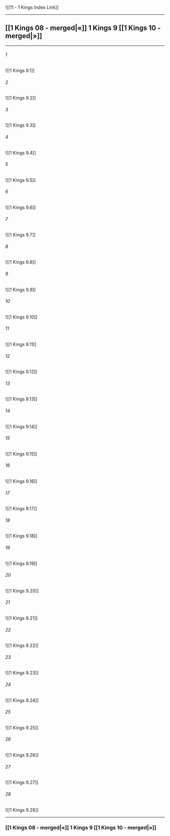 ![[11 - 1 Kings Index Link]]

---
##  [[1 Kings 08 - merged|«]] 1 Kings 9 [[1 Kings 10 - merged|»]]

---

###### 1
![[1 Kings 9.1]] 

###### 2
![[1 Kings 9.2]] 

###### 3
![[1 Kings 9.3]] 

###### 4
![[1 Kings 9.4]]

###### 5 
![[1 Kings 9.5]] 

###### 6
![[1 Kings 9.6]] 

###### 7
![[1 Kings 9.7]] 

###### 8
![[1 Kings 9.8]] 

###### 9
![[1 Kings 9.9]] 

###### 10
![[1 Kings 9.10]] 

###### 11
![[1 Kings 9.11]] 

###### 12
![[1 Kings 9.12]]

###### 13
![[1 Kings 9.13]] 

###### 14
![[1 Kings 9.14]] 

###### 15
![[1 Kings 9.15]]

###### 16
![[1 Kings 9.16]] 

###### 17
![[1 Kings 9.17]]

###### 18
![[1 Kings 9.18]] 

###### 19
![[1 Kings 9.19]] 

###### 20
![[1 Kings 9.20]]

###### 21
![[1 Kings 9.21]] 

###### 22
![[1 Kings 9.22]] 

###### 23
![[1 Kings 9.23]]

###### 24
![[1 Kings 9.24]] 

###### 25
![[1 Kings 9.25]]

###### 26
![[1 Kings 9.26]] 

###### 27
![[1 Kings 9.27]] 

###### 28
![[1 Kings 9.28]]


---
###  [[1 Kings 08 - merged|«]] 1 Kings 9 [[1 Kings 10 - merged|»]]